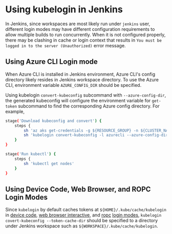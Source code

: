 # Using kubelogin in Jenkins

In Jenkins, since workspaces are most likely run under `jenkins` user, different login modes may have different configuration requirements to allow multiple builds to run concurrently. When it is not configured properly, there may be clashing in cache or login context that results in `You must be logged in to the server (Unauthorized)` error message.

## Using Azure CLI Login mode

When Azure CLI is installed in Jenkins environment, Azure CLI's config directory likely resides in Jenkins workspace directory. To use the Azure CLI, environment variable `AZURE_CONFIG_DIR` should be specified.

Using kubelogin `convert-kubeconfig` subcommand with `--azure-config-dir`, the generated kubeconfig will configure the environment variable for `get-token` subcommand to find the corresponding Azure config directory. For example,

```sh
stage('Download kubeconfig and convert') {
    steps {
        sh 'az aks get-credentials -g ${RESOURCE_GROUP} -n ${CLUSTER_NAME}'
        sh 'kubelogin convert-kubeconfig -l azurecli --azure-config-dir ${WORKSPACE}/.azure'
    }
}

stage('Run kubectl') {
    steps {
        sh 'kubectl get nodes'
    }
}
```

## Using Device Code, Web Browser, and ROPC Login Modes

Since `kubelogin` by default caches tokens at `${HOME}/.kube/cache/kubelogin` in [device code](../concepts/login-modes/devicecode.md),
[web browser interactive](../concepts/login-modes/interactive.md), and [ropc](../concepts/login-modes/ropc.md) [login modes](../concepts/login-modes.md),
`kubelogin covert-kubeconfig --token-cache-dir` should be specified to a directory under Jenkins workspace such as `${WORKSPACE}/.kube/cache/kubelogin`.
